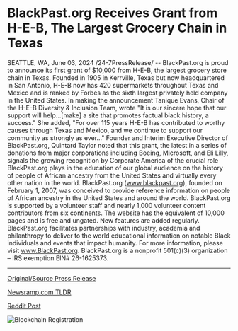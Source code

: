 # BlackPast.org Receives Grant from H-E-B, The Largest Grocery Chain in Texas

SEATTLE, WA, June 03, 2024 /24-7PressRelease/ -- BlackPast.org is proud to announce its first grant of $10,000 from H-E-B, the largest grocery store chain in Texas. Founded in 1905 in Kerrville, Texas but now headquartered in San Antonio, H-E-B now has 420 supermarkets throughout Texas and Mexico and is ranked by Forbes as the sixth largest privately held company in the United States.   In making the announcement Tanique Evans, Chair of the H-E-B Diversity & Inclusion Team, wrote "It is our sincere hope that our support will help…[make] a site that promotes factual black history, a success." She added, "For over 115 years H-E-B has contributed to worthy causes through Texas and Mexico, and we continue to support our community as strongly as ever…"   Founder and Interim Executive Director of BlackPast.org, Quintard Taylor noted that this grant, the latest in a series of donations from major corporations including Boeing, Microsoft, and Eli Lilly, signals the growing recognition by Corporate America of the crucial role BlackPast.org plays in the education of our global audience on the history of people of African ancestry from the United States and virtually every other nation in the world.  BlackPast.org (www.blackpast.org), founded on February 1, 2007, was conceived to provide reference information on people of African ancestry in the United States and around the world. BlackPast.org is supported by a volunteer staff and nearly 1,000 volunteer content contributors from six continents. The website has the equivalent of 10,000 pages and is free and ungated. New features are added regularly. BlackPast.org facilitates partnerships with industry, academia and philanthropy to deliver to the world educational information on notable Black individuals and events that impact humanity. For more information, please visit www.BlackPast.org. BlackPast.org is a nonprofit 501(c)(3) organization – IRS exemption EIN# 26-1625373. 

---

[Original/Source Press Release](https://www.24-7pressrelease.com/press-release/511373/blackpastorg-receives-grant-from-h-e-b-the-largest-grocery-chain-in-texas)
                    

[Newsramp.com TLDR](None) 



[Reddit Post](https://www.reddit.com/r/newsramp/comments/1d70mtj/blackpastorg_receives_10000_grant_from_heb/) 



![Blockchain Registration](https://cdn.newsramp.app/24-7PressRelease/qrcode/246/3/pintwPFo.webp)